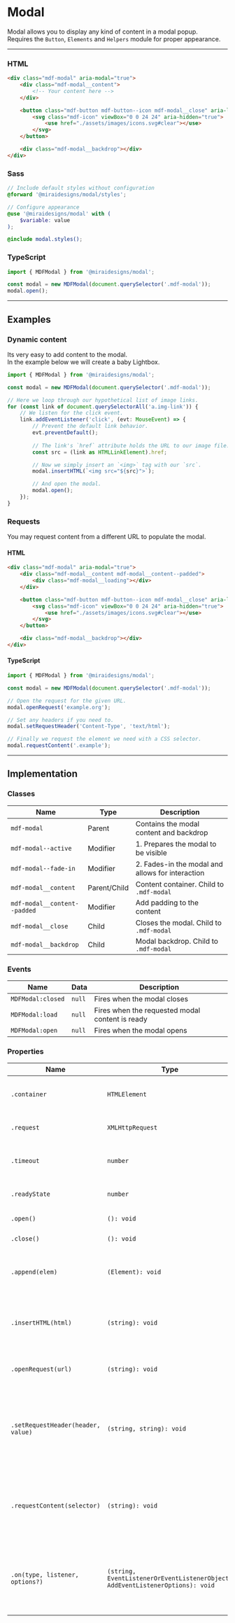 # Modal

Modal allows you to display any kind of content in a modal popup.\
Requires the `Button`, `Elements` and `Helpers` module for proper appearance.

---

### HTML

```html
<div class="mdf-modal" aria-modal="true">
    <div class="mdf-modal__content">
        <!-- Your content here -->
    </div>

    <button class="mdf-button mdf-button--icon mdf-modal__close" aria-label="Close modal">
        <svg class="mdf-icon" viewBox="0 0 24 24" aria-hidden="true">
            <use href="./assets/images/icons.svg#clear"></use>
        </svg>
    </button>

    <div class="mdf-modal__backdrop"></div>
</div>
```

### Sass

```scss
// Include default styles without configuration
@forward '@miraidesigns/modal/styles';
```

```scss
// Configure appearance
@use '@miraidesigns/modal' with (
    $variable: value
);

@include modal.styles();
```

### TypeScript

```ts
import { MDFModal } from '@miraidesigns/modal';

const modal = new MDFModal(document.querySelector('.mdf-modal'));
modal.open();
```

---

## Examples

### Dynamic content

Its very easy to add content to the modal.\
In the example below we will create a baby Lightbox.

```ts
import { MDFModal } from '@miraidesigns/modal';

const modal = new MDFModal(document.querySelector('.mdf-modal'));

// Here we loop through our hypothetical list of image links.
for (const link of document.querySelectorAll('a.img-link')) {
    // We listen for the click event.
    link.addEventListener('click', (evt: MouseEvent) => {
        // Prevent the default link behavior.
        evt.preventDefault();
    
        // The link's `href` attribute holds the URL to our image file.
        const src = (link as HTMLLinkElement).href;

        // Now we simply insert an `<img>` tag with our `src`.
        modal.insertHTML(`<img src="${src}">`);

        // And open the modal.
        modal.open();
    });
}
```

### Requests

You may request content from a different URL to populate the modal.

#### HTML

```html
<div class="mdf-modal" aria-modal="true">
    <div class="mdf-modal__content mdf-modal__content--padded">
        <div class="mdf-modal__loading"></div>
    </div>

    <button class="mdf-button mdf-button--icon mdf-modal__close" aria-label="Close modal">
        <svg class="mdf-icon" viewBox="0 0 24 24" aria-hidden="true">
            <use href="./assets/images/icons.svg#clear"></use>
        </svg>
    </button>

    <div class="mdf-modal__backdrop"></div>
</div>
```

#### TypeScript

```ts
import { MDFModal } from '@miraidesigns/modal';

const modal = new MDFModal(document.querySelector('.mdf-modal'));

// Open the request for the given URL.
modal.openRequest('example.org');

// Set any headers if you need to.
modal.setRequestHeader('Content-Type', 'text/html');

// Finally we request the element we need with a CSS selector.
modal.requestContent('.example');
```

---

## Implementation

### Classes

| Name                         | Type         | Description                                      |
| ---------------------------- | ------------ | ------------------------------------------------ |
| `mdf-modal`                  | Parent       | Contains the modal content and backdrop          |
| `mdf-modal--active`          | Modifier     | 1. Prepares the modal to be visible              |
| `mdf-modal--fade-in`         | Modifier     | 2. Fades-in the modal and allows for interaction |
| `mdf-modal__content`         | Parent/Child | Content container. Child to `.mdf-modal`         |
| `mdf-modal__content--padded` | Modifier     | Add padding to the content                       |
| `mdf-modal__close`           | Child        | Closes the modal. Child to `.mdf-modal`          |
| `mdf-modal__backdrop`        | Child        | Modal backdrop. Child to `.mdf-modal`            |

### Events

| Name              | Data   | Description                                     |
| ----------------- | ------ | ----------------------------------------------- |
| `MDFModal:closed` | `null` | Fires when the modal closes                     |
| `MDFModal:load`   | `null` | Fires when the requested modal content is ready |
| `MDFModal:open`   | `null` | Fires when the modal opens                      |

### Properties

| Name                               | Type                                                                          | Description                                                                 |
| ---------------------------------- | ----------------------------------------------------------------------------- | --------------------------------------------------------------------------- |
| `.container`                       | `HTMLElement`                                                                 | Returns the modal container element                                         |
| `.request`                         | `XMLHttpRequest`                                                              | Returns the current request                                                 |
| `.timeout`                         | `number`                                                                      | Get or set the request timeout value                                        |
| `.readyState`                      | `number`                                                                      | Get the request readyState                                                  |
| `.open()`                          | `(): void`                                                                    | Open the modal                                                              |
| `.close()`                         | `(): void`                                                                    | Close the modal                                                             |
| `.append(elem)`                    | `(Element): void`                                                             | Add the given element to the modal content                                  |
| `.insertHTML(html)`                | `(string): void`                                                              | Insert the given string of HTML into the modal content                      |
| `.openRequest(url)`                | `(string): void`                                                              | Open the request for the given URL                                          |
| `.setRequestHeader(header, value)` | `(string, string): void`                                                      | Add header to the request. May be called repeatedly to add multiple headers |
| `.requestContent(selector)`        | `(string): void`                                                              | Request the element with the given selector from the opened URL             |
| `.on(type, listener, options?)`    | `(string, EventListenerOrEventListenerObject, AddEventListenerOptions): void` | Listen to Modal specific events. Allowed values are `load` `open` `close`.  |
